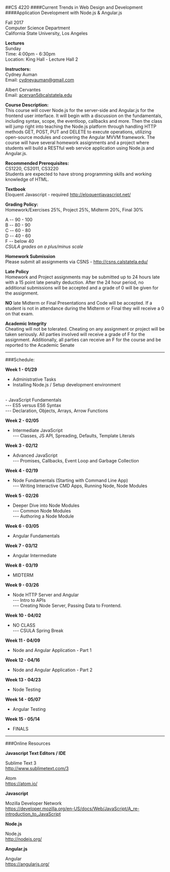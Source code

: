 ##CS 4220
####Current Trends in Web Design and Development
####Application Development with Node.js & Angular.js


Fall 2017 <br/>
Computer Science Department <br/>
California State University, Los Angeles


**Lectures** <br/>
Sunday <br/>
Time: 4:00pm - 6:30pm <br/>
Location: King Hall - Lecture Hall 2


**Instructors:** <br/>
Cydney Auman <br/>
Email: cydneyauman@gmail.com

Albert Cervantes <br/>
Email: acervan5@calstatela.edu


**Course Description:** <br/>
This course will cover Node.js for the server-side and Angular.js for the frontend user interface. It will begin with a discussion on the fundamentals, including syntax, scope, the eventloop, callbacks and more. Then the class will jump right into teaching the Node.js platform through handling HTTP methods GET, POST, PUT and DELETE to execute operations, utilizing open-source modules and covering the Angular MVVM framework.  The course will have several homework assignments and a project where students will build a RESTful web service application using Node.js and Angular.js.

**Recommended Prerequisites:** <br/>
CS1220, CS2011, CS3220 <br/>
Students are expected to have strong programming skills and working knowledge of HTML.

**Textbook** <br/>
Eloquent Javascript - required
http://eloquentjavascript.net/

**Grading Policy:** <br/>
Homework/Exercises 25%, Project 25%, Midterm 20%, Final 30%

A -- 90 - 100 <br/>
B -- 80 - 90 <br/>
C -- 60 - 80 <br/>
D -- 40 - 60 <br/>
F -- below 40 <br/>
*CSULA grades on a plus/minus scale*

**Homework Submission** <br />
Please submit all assignments via CSNS - http://csns.calstatela.edu/

**Late Policy** <br/>
Homework and Project assignments may be submitted up to 24 hours late with a 15 point late penalty deduction.  After the 24 hour period, no additional submissions will be accepted and a grade of 0 will be given for the assignment.

**NO** late Midterm or Final Presentations and Code will be accepted.  If a student is not in attendance during the Midterm or Final they will receive a 0 on that exam.

**Academic Integrity** <br/>
Cheating will not be tolerated. Cheating on any assignment or project will be taken seriously.
All parties involved will receive a grade of F for the assignment.  Additionally, all parties can receive an F for the course and be reported to the Academic Senate

<hr/>

###Schedule:

**Week 1 - 01/29**
 - Administrative Tasks <br/>
 - Installing Node.js / Setup development environment<br/>
 <br/>
 - JavaScript Fundamentals <br/>
 --- ES5 versus ES6 Syntax <br/>
 --- Declaration, Objects, Arrays, Arrow Functions <br/>

**Week 2 - 02/05**
 - Intermediate JavaScript <br/>
 --- Classes, JS API, Spreading, Defaults, Template Literals

**Week 3 - 02/12**
 - Advanced JavaScript <br/>
 --- Promises, Callbacks, Event Loop and Garbage Collection

**Week 4 - 02/19**
 - Node Fundamentals (Starting with Command Line App) <br/>
 --- Writing Interactive CMD Apps, Running Node, Node Modules

**Week 5 - 02/26**
 - Deeper Dive into Node Modules <br/>
 --- Common Node Modules <br/>
 --- Authoring a Node Module <br/>

**Week 6 - 03/05**
- Angular Fundamentals <br/>

**Week 7 - 03/12** 
- Angular Intermediate <br/>

**Week 8 - 03/19** 
- MIDTERM

**Week 9 - 03/26** 
- Node HTTP Server and Angular <br/>
 --- Intro to APIs <br/>
 --- Creating Node Server, Passing Data to Frontend. <br/>

**Week 10 - 04/02**
- NO CLASS <br/>
--- CSULA Spring Break

**Week 11 - 04/09** 
- Node and Angular Application -  Part 1 <br/>

**Week 12 - 04/16** 
- Node and Angular Application -  Part 2 <br/>

**Week 13 - 04/23** 
- Node Testing <br/>

**Week 14 - 05/07** 
- Angular Testing <br/>

**Week 15 - 05/14** 
- FINALS


<hr/>
###Online Resources

**Javascript Text Editors / IDE**

Sublime Text 3 <br/>
http://www.sublimetext.com/3

Atom <br/>
https://atom.io/

**Javascript**

Mozilla Developer Network <br/>
https://developer.mozilla.org/en-US/docs/Web/JavaScript/A_re-introduction_to_JavaScript


**Node.js**

Node.js <br/>
http://nodejs.org/

**Angular.js**

Angular <br/>
https://angularjs.org/
